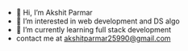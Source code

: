 - 👋 Hi, I’m  Akshit Parmar
- 👀 I’m interested in web development and DS algo
- 🌱 I’m currently learning full stack development
- contact me at akshitparmar25990@gmail.com

<!---
parmar-hacky/parmar-hacky is a ✨ special ✨ repository because its `README.md` (this file) appears on your GitHub profile.
You can click the Preview link to take a look at your changes.
--->
